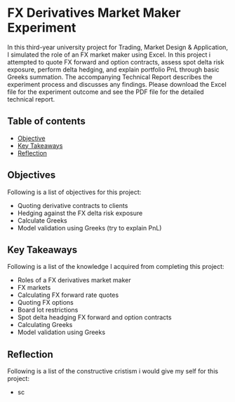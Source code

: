 # FX Derivatives Market Maker Experiment

In this third-year university project for Trading, Market Design & Application, I simulated the role of an FX market maker using Excel. In this project i attempted to quote FX forward and option contracts, assess spot delta risk exposure, perform delta hedging, and explain portfolio PnL through basic Greeks summation. The accompanying Technical Report describes the experiment process and discusses any findings. Please download the Excel file for the experiment outcome and see the PDF file for the detailed technical report.

## Table of contents
* [Objective](#objective)
* [Key Takeaways](#key_takeaways)
* [Reflection](#reflection)

## Objectives
Following is a list of objectives for this project:
- Quoting derivative contracts to clients
- Hedging against the FX delta risk exposure
- Calculate Greeks
- Model validation using Greeks (try to explain PnL)
	
## Key Takeaways
Following is a list of the knowledge I acquired from completing this project:
- Roles of a FX derivatives market maker
- FX markets
- Calculating FX forward rate quotes
- Quoting FX options
- Board lot restrictions 
- Spot delta headging FX forward and option contracts
- Calculating Greeks
- Model validation using Greeks

## Reflection
Following is a list of the constructive cristism i would give my self for this project:
- sc

